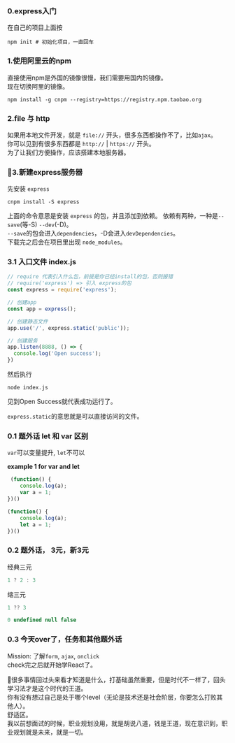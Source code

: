 ### 0.express入门
在自己的项目上面按
```shell
npm init # 初始化项目，一直回车
```

### 1.使用阿里云的npm
直接使用npm是外国的镜像很慢，我们需要用国内的镜像。  
现在切换阿里的镜像。

```shell
npm install -g cnpm --registry=https://registry.npm.taobao.org
```

### 2.file 与 http
如果用本地文件开发，就是 `file://` 开头，很多东西都操作不了，比如`ajax`。  
你可以见到有很多东西都是 `http://` | `https://` 开头。  
为了让我们方便操作，应该搭建本地服务器。

### 3.新建express服务器
先安装 `express`
```
cnpm install -S express
```
上面的命令意思是安装 `express` 的包，并且添加到依赖。 
依赖有两种，一种是`--save`(等-S) `--dev`(-D)。  
`--save`的包会进入`dependencies`，-D会进入`devDependencies`。  
下载完之后会在项目里出现 `node_modules`。

### 3.1 入口文件 index.js
```js
// require 代表引入什么包，前提是你已经install的包，否则报错
// require('express') => 引入 express的包
const express = require('express');

// 创建app
const app = express();

// 创建静态文件
app.use('/', express.static('public'));

// 创建服务
app.listen(8888, () => {
  console.log('Open success');
})
```

然后执行
```shell
node index.js
```

见到Open Success就代表成功运行了。  

`express.static`的意思就是可以直接访问的文件。

### 0.1 题外话 let 和 var 区别
`var`可以变量提升, `let`不可以 

**example 1 for var and let**
```js
 (function() {
    console.log(a);
    var a = 1;
})()
```

```js
(function() {
    console.log(a);
    let a = 1;
})()
```

### 0.2 题外话， 3元，新3元

经典三元
```js
1 ? 2 : 3
```

缩三元
```js
1 ?? 3
```

```js
0 undefined null false
```

### 0.3 今天over了，任务和其他题外话
Mission: 
了解`form`, `ajax`, `onclick`  
check完之后就开始学React了。

很多事情回过头来看才知道是什么，打基础虽然重要，但是时代不一样了，回头学习法才是这个时代的王道。  
你有没有想过自己是处于哪个level（无论是技术还是社会阶层，你要怎么打败其他人）。  
舒适区。  
我以前想面试的时候，职业规划没用，就是胡说八道，钱是王道，现在意识到，职业规划就是未来，就是一切。  